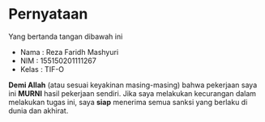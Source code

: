 # Pernyataan

Yang bertanda tangan dibawah ini

* Nama : Reza Faridh Mashyuri
* NIM : 155150201111267
* Kelas : TIF-O

**Demi Allah** (atau sesuai keyakinan masing-masing) bahwa pekerjaan saya ini **MURNI** hasil pekerjaan sendiri. Jika saya melakukan kecurangan dalam melakukan tugas ini, saya **siap** menerima semua sanksi yang berlaku di dunia dan akhirat.

